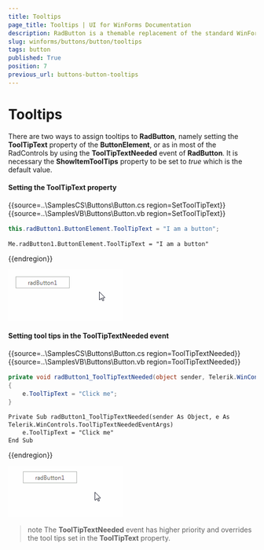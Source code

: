 ```yaml
---
title: Tooltips
page_title: Tooltips | UI for WinForms Documentation
description: RadButton is a themable replacement of the standard WinForms Button. It can be clicked by using the mouse, Enter key, or Spacebar, if the button has focus.
slug: winforms/buttons/button/tooltips
tags: button
published: True
position: 7
previous_url: buttons-button-tooltips
---
```


# Tooltips

There are two ways to assign tooltips to __RadButton__, namely setting the __ToolTipText__ property of the __ButtonElement__, or as in most of the RadControls by using the __ToolTipTextNeeded__ event of __RadButton__. It is necessary the __ShowItemToolTips__ property to be set to *true* which is the default value.

#### Setting the ToolTipText property

{{source=..\SamplesCS\Buttons\Button.cs region=SetToolTipText}} 
{{source=..\SamplesVB\Buttons\Button.vb region=SetToolTipText}}

````C#
this.radButton1.ButtonElement.ToolTipText = "I am a button";
````
````VB.NET
Me.radButton1.ButtonElement.ToolTipText = "I am a button"
````

{{endregion}} 

![buttons-button-tooltips 001](images/buttons-button-tooltips001.gif)

#### Setting tool tips in the ToolTipTextNeeded event

{{source=..\SamplesCS\Buttons\Button.cs region=ToolTipTextNeeded}} 
{{source=..\SamplesVB\Buttons\Button.vb region=ToolTipTextNeeded}}

````C#
private void radButton1_ToolTipTextNeeded(object sender, Telerik.WinControls.ToolTipTextNeededEventArgs e)
{
    e.ToolTipText = "Click me";
}

````
````VB.NET
Private Sub radButton1_ToolTipTextNeeded(sender As Object, e As Telerik.WinControls.ToolTipTextNeededEventArgs)
    e.ToolTipText = "Click me"
End Sub

````

{{endregion}} 

![buttons-button-tooltips 002](images/buttons-button-tooltips002.gif)

>note The __ToolTipTextNeeded__ event has higher priority and overrides the tool tips set in  the __ToolTipText__ property.

        

        

